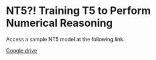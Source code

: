 # NT5?! Training T5 to Perform Numerical Reasoning

Access a sample NT5 model at the following link.

[Google drive](https://drive.google.com/drive/folders/18K_HakMgY8e1R-OBLjrfREsacbf9FNTJ?usp=sharing)
